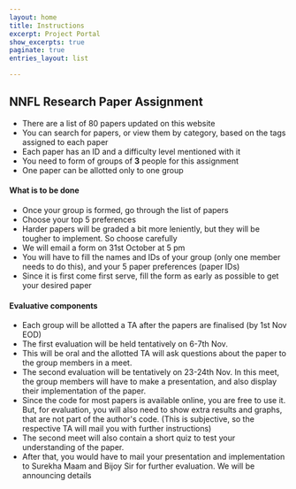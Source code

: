```yaml
---
layout: home
title: Instructions
excerpt: Project Portal
show_excerpts: true
paginate: true
entries_layout: list

---
```

## NNFL Research Paper Assignment

* There are a list of 80 papers updated on this website
* You can search for papers, or view them by category, based on the tags assigned to each paper
* Each paper has an ID and a difficulty level mentioned with it
* You need to form of groups of **3** people for this assignment
* One paper can be allotted only to one group

#### What is to be done

* Once your group is formed, go through the list of papers
* Choose your top 5 preferences
* Harder papers will be graded a bit more leniently, but they will be tougher to implement. So choose carefully
* We will email a form on 31st October at 5 pm
* You will have to fill the names and IDs of your group (only one member needs to do this), and your 5 paper preferences (paper IDs)
* Since it is first come first serve, fill the form as early as possible to get your desired paper

#### Evaluative components

* Each group will be allotted a TA after the papers are finalised (by 1st Nov EOD)
* The first evaluation will be held tentatively on 6-7th Nov.
* This will be oral and the allotted TA will ask questions about the paper to the group members in a meet.
* The second evaluation will be tentatively on 23-24th Nov. In this meet, the group members will have to make a presentation, and also display their implementation of the paper.
* Since the code for most papers is available online, you are free to use it. But, for evaluation, you will also need to show extra results and graphs, that are not part of the author's code. (This is subjective, so the respective TA will mail you with further instructions)
* The second meet will also contain a short quiz to test your understanding of the paper.
* After that, you would have to mail your presentation and implementation to Surekha Maam and Bijoy Sir for further evaluation. We will be announcing details
